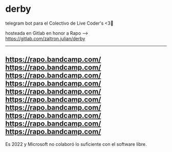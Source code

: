 # derby
telegram bot para el Colectivo de Live Coder's &lt;3🤘


hosteada en Gitlab en honor a Rapo --> https://gitlab.com/zaltron.julian/derby 

-------------
https://rapo.bandcamp.com/
https://rapo.bandcamp.com/
https://rapo.bandcamp.com/
https://rapo.bandcamp.com/
https://rapo.bandcamp.com/
https://rapo.bandcamp.com/
https://rapo.bandcamp.com/
https://rapo.bandcamp.com/
https://rapo.bandcamp.com/
https://rapo.bandcamp.com/
-------------
Es 2022 y Microsoft no colaboró lo suficiente con el software libre.
